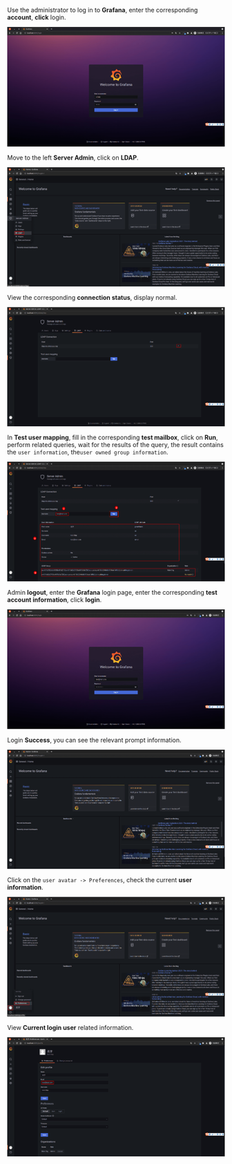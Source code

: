 <IntegrationDetailCard :title="`Use ${$localeConfig.brandName} login Grafana`">

Use the administrator to log in to **Grafana**, enter the corresponding **account**, **click** login.

<img src="../../images/integration/ldap-grafana/3-1.png" class="md-img-padding" />

Move to the left **Server Admin**, click on **LDAP**.

<img src="../../images/integration/ldap-grafana/3-2.png" class="md-img-padding" />

View the corresponding **connection status**, display normal.

<img src="../../images/integration/ldap-grafana/3-3.png" class="md-img-padding" />

In **Test user mapping**, fill in the corresponding **test mailbox**, click on **Run**, perform related queries, wait for the results of the query, the result contains the `user information`, the`user owned group information`.

<img src="../../images/integration/ldap-grafana/3-4.png" class="md-img-padding" />

Admin **logout**, enter the **Grafana** login page, enter the corresponding **test account information**, click **login**.

<img src="../../images/integration/ldap-grafana/3-5.png" class="md-img-padding" />

Login **Success**, you can see the relevant prompt information.

<img src="../../images/integration/ldap-grafana/3-6.png" class="md-img-padding" />

Click on the `user avatar -> Preferences`, check the current **user information**.

<img src="../../images/integration/ldap-grafana/3-8.png" class="md-img-padding" />

View **Current login user** related information.

<img src="../../images/integration/ldap-grafana/3-7.png" class="md-img-padding" />

</IntegrationDetailCard>
